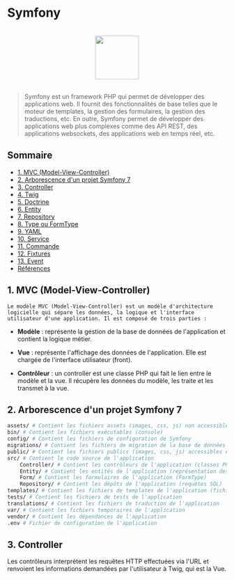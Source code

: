 # Symfony

<br>

<center>
<img src="https://symfony.com/logos/symfony_black_03.png" width="100">
</center>

<br>

> Symfony est un framework PHP qui permet de développer des applications web. Il fournit des fonctionnalités de base telles que le moteur de templates, la gestion des formulaires, la gestion des traductions, etc. En outre, Symfony permet de développer des applications web plus complexes comme des API REST, des applications websockets, des applications web en temps réel, etc.

## Sommaire

-   [1. MVC (Model-View-Controller)](#1-mvc-model-view-controller)
-   [2. Arborescence d'un projet Symfony 7](#2-arborescence-dun-projet-symfony-7)
-   [3. Controller](#3-controller)
-   [4. Twig](#4-twig)
-   [5. Doctrine](#5-doctrine)
-   [6. Entity](#6-entity)
-   [7. Repository](#7-repository)
-   [8. Type ou FormType](#8-type-ou-formtype)
-   [9. YAML](#9-yaml)
-   [10. Service](#10-service)
-   [11. Commande](#11-commande)
-   [12. Fixtures](#12-fixtures)
-   [13. Event](#13-event)
-   [Références](#références)

## 1. MVC (Model-View-Controller)

    Le modèle MVC (Model-View-Controller) est un modèle d'architecture logicielle qui sépare les données, la logique et l'interface utilisateur d'une application. Il est composé de trois parties :

-   **Modèle** : représente la gestion de la base de données de l'application et contient la logique métier.

-   **Vue** : représente l'affichage des données de l'application. Elle est chargée de l'interface utilisateur (front).

-   **Contrôleur** : un controller est une classe PHP qui fait le lien entre le modèle et la vue. Il récupère les données du modèle, les traite et les transmet à la vue.

## 2. Arborescence d'un projet Symfony 7

```bash
assets/ # Contient les fichiers assets (images, css, js) non accessibles depuis le navigateur
bin/ # Contient les fichiers exécutables (console)
config/ # Contient les fichiers de configuration de Symfony
migrations/ # Contient les fichiers de migration de la base de données
public/ # Contient les fichiers publics (images, css, js) accessibles depuis le navigateur
src/ # Contient le code source de l'application
    Controller/ # Contient les contrôleurs de l'application (classes PHP)
    Entity/ # Contient les entités de l'application (représentation des tables de la base de données)
    Form/ # Contient les formulaires de l'application (FormType)
    Repository/ # Contient les dépôts de l'application (requêtes SQL)
templates/ # Contient les fichiers de templates de l'application (fichiers Twig)
tests/ # Contient les fichiers de tests de l'application
translations/ # Contient les fichiers de traduction de l'application
var/ # Contient les fichiers temporaires de l'application
vendor/ # Contient les dépendances de l'application
.env # Fichier de configuration de l'application
```

## 3. Controller

Les contrôleurs interprètent les requêtes HTTP effectuées via l'URL et renvoient les informations demandées par l'utilisateur à Twig, qui est la Vue.
